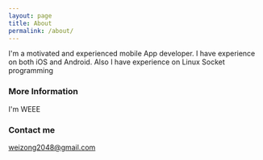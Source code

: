 ```yaml
---
layout: page
title: About
permalink: /about/
---
```


I'm a motivated and experienced mobile App developer. I have experience on both iOS and Android. Also I have
experience on Linux Socket programming

### More Information

I'm WEEE
### Contact me

[weizong2048@gmail.com](mailto:weizong2048@gmail.com)
